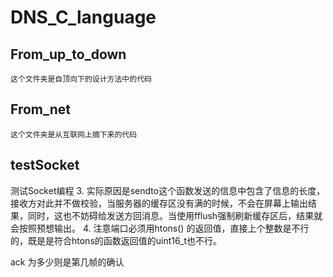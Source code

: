 # DNS_C_language

## From_up_to_down

    这个文件夹是自顶向下的设计方法中的代码

## From_net

    这个文件夹是从互联网上摘下来的代码

## testSocket

测试Socket编程
3. 实际原因是sendto这个函数发送的信息中包含了信息的长度，接收方对此并不做校验，当服务器的缓存区没有满的时候，不会在屏幕上输出结果，同时，这也不妨碍给发送方回消息。当使用fflush强制刷新缓存区后，结果就会按照预想输出。
4. 注意端口必须用htons() 的返回值，直接上个整数是不行的，既是是符合htons的函数返回值的uint16_t也不行。


ack 为多少则是第几帧的确认
